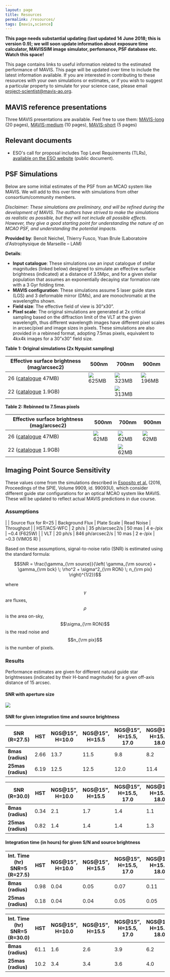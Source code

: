```yaml
---
layout: page
title: Resources
permalink: /resources/
tags: [mavis,science]
---
```



**This page needs substantial updating (last updated 14 June 2018; this is version 0.9); we will soon update information about exposure time calculator, MAVISSIM image simulator, perfomance, PSF database etc. Watch this space!**

This page contains links to useful information related to the estimated performance of MAVIS. This page will be updated over time to include the latest information available. If you are interested in contributing to these resources with your own simulations or estimates, or if you wish to suggest a particular property to simulate for your science case, please email project-scientist@mavis-ao.org. 

## MAVIS reference presentations

Three MAVIS presentations are available. Feel free to use them: [MAVIS-long](../assets/pdfs/20210506-MAVIS-long.pdf) (20 pages), [MAVIS-medium](../assets/pdfs/20210506-MAVIS-medium.pdf) (10 pages), [MAVIS-short](../assets/pdfs/20210506-MAVIS-short.pdf) (5 pages)

## Relevant documents

* ESO's call for proposal includes Top Level Requirements (TLRs), [available on the ESO website](https://www.eso.org/public/about-eso/committees/stc/stc-91st/public/STC_610_ESO_299553_2_Top_Level_Requirements_VLT_Visible_MCAO_Instrument_91st_STC_mtg_April_2018.pdf) (public document).

## PSF Simulations

Below are some initial estimates of the PSF from an MCAO system like MAVIS. We will add to this over time with simulations from other consortium/community members.

_Disclaimer: These simulations are preliminary, and will be refined during the development of MAVIS. The authors have strived to make the simulations as realistic as possible, but they will not include all possible effects. However, they give a good starting point for understanding the nature of an MCAO PSF, and understanding the potential impacts._

**Provided by**: Benoit Neichel, Thierry Fusco, Yoan Brule (Laboratoire d'Astrophysique de Marseille – LAM) 

**Details**: 
* **Input catalogue**: These simulations use an input catalogue of stellar magnitudes (linked below) designed to simulate an effective surface brightness (indicated) at a distance of 3.5Mpc, and for a given stellar population that assumes an exponentially decaying star formation rate with a 3 Gyr folding time.
* **MAVIS configuration**: These simulations assume 5 laser guide stars (LGS) and 3 deformable mirror (DMs), and are monochromatic at the wavelengths shown.
* **Field size**: The effective field of view is 30”x30”.
* **Pixel scale**: The original simulations are generated at 2x critical sampling based on the diffraction limit of the VLT at the given wavelength, thus different wavelength images have different pixel scales in arcsec/pixel and image sizes in pixels. These simulations are also provided in a rebinned format, adopting 7.5mas pixels, equivalent to 4kx4k images for a 30”x30” field size.

**Table 1: Original simulations (2x Nyquist sampling)**

|  Effective surface brightness (mag/arcsec2) | 500nm | 700nm | 900nm |
|  ---  |  ---  | --- | --- |
| 26 ([catalogue](https://docs.google.com/uc?export=download&id=1SU0m27Ak4URUfZ9hdGTUyIcM7xCe_rHC) 47MB) | [![]({{site.baseurl}}/assets/images/MAVIS_sb26_5LGS_3DM_500nm.png)](https://docs.google.com/uc?export=download&id=1ny47GTinPMRQu4CLgfG48s1sljL-phUX) 625MB | [![]({{site.baseurl}}/assets/images/MAVIS_sb26_5LGS_3DM_700nm.png)](https://docs.google.com/uc?export=download&id=1uDJcbuaDAzpLCzFkIikPtG4pVgxCi662) 323MB | [![]({{site.baseurl}}/assets/images/MAVIS_sb26_5LGS_3DM_900nm.png)](https://docs.google.com/uc?export=download&id=1Y4GndD04zpkAPNzaMFBxrnvviKJq60Rl) 196MB |
| 22 ([catalogue](https://docs.google.com/uc?export=download&id=1POP71aj8VpL0A7VlUe2V8-U3OhfGOgxu) 1.9GB) | | [![]({{site.baseurl}}/assets/images/MAVIS_sb22_5LGS_3DM_700nm.png)](https://docs.google.com/uc?export=download&id=1XwwXAUn1VObyHBEOAyU14PU8O7d2f1xO) 313MB  |  |

**Table 2: Rebinned to 7.5mas pixels**

|  Effective surface brightness (mag/arcsec2) | 500nm | 700nm | 900nm |
|  ---  |  ---  | --- | --- |
| 26 ([catalogue](https://docs.google.com/uc?export=download&id=1SU0m27Ak4URUfZ9hdGTUyIcM7xCe_rHC) 47MB) | [![]({{site.baseurl}}/assets/images/MAVIS_sb26_5LGS_3DM_500nm_rebin.png)](https://docs.google.com/uc?export=download&id=1bVlG2Vk0EKEykHwAsoYEfiLUa3_IkJdj) 62MB | [![]({{site.baseurl}}/assets/images/MAVIS_sb26_5LGS_3DM_700nm_rebin.png)](https://docs.google.com/uc?export=download&id=1ltkJWdzVkWOHczhjmLglCaG0IK4bSepa) 62MB | [![]({{site.baseurl}}/assets/images/MAVIS_sb26_5LGS_3DM_900nm_rebin.png)](https://docs.google.com/uc?export=download&id=1vkpAsGx2BcP3IPOXk3TA2KOy0wEjc2SE) 62MB |
| 22 ([catalogue](https://docs.google.com/uc?export=download&id=1POP71aj8VpL0A7VlUe2V8-U3OhfGOgxu) 1.9GB) | | [![]({{site.baseurl}}/assets/images/MAVIS_sb22_5LGS_3DM_700nm_rebin.png)](https://docs.google.com/uc?export=download&id=17Ribwu553frYHPtxT6oB9R4ZTBJHDwOf) 62MB  |  |



## Imaging Point Source Sensitivity

These values come from the simulations described in [Esposito et al.](https://adsabs.harvard.edu/abs/2016SPIE.9909E..3UE) (2016, Proceedings of the SPIE, Volume 9909, id. 99093U), which consider different guide star configurations for an optical MCAO system like MAVIS. These will be updated to reflect actual MAVIS predictions in due course.


### Assumptions


|  | Source flux for R=25 | Background Flux | Plate Scale | Read Noise | Throughput |
| HST/ACS-WFC | 2 ph/s | 35 ph/arcsec2/s | 50 mas | 4 e-/pix | ~0.4 (F625W) |
| VLT | 20 ph/s | 846 ph/arcsec2/s | 10 mas | 2 e-/pix | ~0.3 (VIMOS R) |

Based on these assumptions, signal-to-noise ratio (SNR) is estimated using the standard formula:

$$SNR = \frac{\gamma_{\rm source}}{\left( \gamma_{\rm source} + \gamma_{\rm bck} \; \rho^2 + \sigma^2_{\rm RON} \; n_{\rm pix} \right)^{1/2}}$$

where $$\gamma$$ are fluxes, $$\rho$$ is the area on-sky, $$\sigma_{\rm RON}$$ is the read noise and $$n_{\rm pix}$$ is the number of pixels.

### Results

Performance estimates are given for different natural guide star brightnesses (indicated by their H-band magnitude) for a given off-axis distance of 15 arcsec.

#### SNR with aperture size

![]({{site.baseurl}}/assets/images/snr_with_aperture_esposito.png)


#### SNR for given integration time and source brightness

| SNR (R=27.5) | HST  | NGS@15”, H=10.0 | NGS@15”, H=15.5 | NGS@15”, H=15.5, 17.0 | NGS@15”, H=15.5, 18.0 | 
| --- | --- | --- | --- | --- | --- | 
| **8mas (radius)** | 2.66 | 13.7 | 11.5 | 9.8 | 8.2 | 
| **25mas (radius)** | 6.19 | 12.5 | 12.5 | 12.0 | 11.4 |


| SNR (R=30.0) | HST | NGS@15”, H=10.0 | NGS@15”, H=15.5 | NGS@15”, H=15.5, 17.0 | NGS@15”, H=15.5, 18.0 | 
| --- | --- | --- | --- | --- | --- | 
| **8mas (radius)** | 0.34 | 2.1 | 1.7 | 1.4 | 1.1 | 
| **25mas (radius)** | 0.82 | 1.4 | 1.4 | 1.4 | 1.3

#### Integration time (in hours) for given S/N and source brightness

| Int. Time (hr) SNR=5 (R=27.5) | HST | NGS@15”, H=10.0 | NGS@15”, H=15.5 | NGS@15”, H=15.5, 17.0 | NGS@15”, H=15.5, 18.0 | 
| --- | --- | --- | --- | --- | --- | 
| **8mas (radius)** | 0.98 | 0.04 | 0.05 | 0.07 | 0.11 | 
| **25mas (radius)** | 0.18 | 0.04 | 0.04 | 0.05 | 0.05 |


| Int. Time (hr) SNR=5 (R=30.0) | HST | NGS@15”, H=10.0 | NGS@15”, H=15.5 | NGS@15”, H=15.5, 17.0 | NGS@15”, H=15.5, 18.0 | 
| --- | --- | --- | --- | --- | --- | 
| **8mas (radius)** | 61.1 | 1.6 | 2.6 | 3.9 | 6.2 | 
| **25mas (radius)** | 10.2 | 3.4 | 3.4 | 3.6 | 4.0 |


